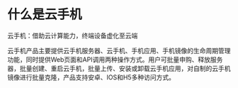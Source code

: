 <!--概览段落-->
# 什么是云手机

<subtitle>云手机：借助云计算能力，终端设备虚化至云端</subtitle>

  云手机产品主要提供云手机服务器、云手机、手机应用、手机镜像的生命周期管理功能，同时提供Web页面和API调用两种操作方式。用户可批量申购、释放服务器，批量创建、重启云手机，批量上传、安装或卸载云手机应用，对自制的云手机镜像进行批量克隆，产品支持安卓、IOS和H5多种访问方式。
